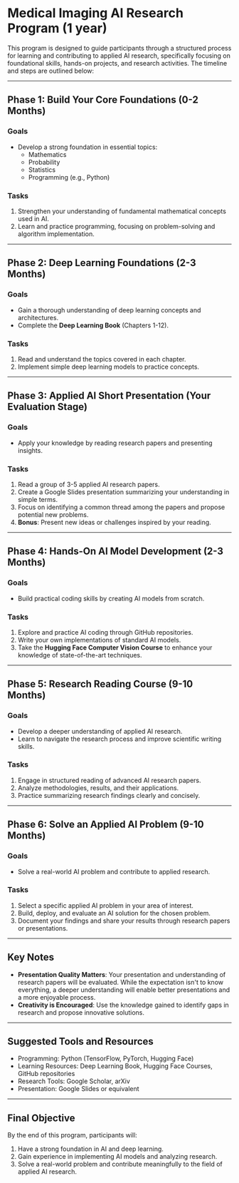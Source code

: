 # Medical Imaging AI Research Program (1 year)

This program is designed to guide participants through a structured process for learning and contributing to applied AI research, specifically focusing on foundational skills, hands-on projects, and research activities. The timeline and steps are outlined below:

---

## **Phase 1: Build Your Core Foundations** (0-2 Months)
### **Goals**
- Develop a strong foundation in essential topics:
  - Mathematics
  - Probability
  - Statistics
  - Programming (e.g., Python)

### **Tasks**
1. Strengthen your understanding of fundamental mathematical concepts used in AI.
2. Learn and practice programming, focusing on problem-solving and algorithm implementation.

---

## **Phase 2: Deep Learning Foundations** (2-3 Months)
### **Goals**
- Gain a thorough understanding of deep learning concepts and architectures.
- Complete the **Deep Learning Book** (Chapters 1-12).

### **Tasks**
1. Read and understand the topics covered in each chapter.
2. Implement simple deep learning models to practice concepts.

---

## **Phase 3: Applied AI Short Presentation** (Your Evaluation Stage)
### **Goals**
- Apply your knowledge by reading research papers and presenting insights.

### **Tasks**
1. Read a group of 3-5 applied AI research papers.
2. Create a Google Slides presentation summarizing your understanding in simple terms.
3. Focus on identifying a common thread among the papers and propose potential new problems.
4. **Bonus**: Present new ideas or challenges inspired by your reading.

---

## **Phase 4: Hands-On AI Model Development** (2-3 Months)
### **Goals**
- Build practical coding skills by creating AI models from scratch.

### **Tasks**
1. Explore and practice AI coding through GitHub repositories.
2. Write your own implementations of standard AI models.
3. Take the **Hugging Face Computer Vision Course** to enhance your knowledge of state-of-the-art techniques.

---

## **Phase 5: Research Reading Course** (9-10 Months)
### **Goals**
- Develop a deeper understanding of applied AI research.
- Learn to navigate the research process and improve scientific writing skills.

### **Tasks**
1. Engage in structured reading of advanced AI research papers.
2. Analyze methodologies, results, and their applications.
3. Practice summarizing research findings clearly and concisely.

---

## **Phase 6: Solve an Applied AI Problem** (9-10 Months)
### **Goals**
- Solve a real-world AI problem and contribute to applied research.

### **Tasks**
1. Select a specific applied AI problem in your area of interest.
2. Build, deploy, and evaluate an AI solution for the chosen problem.
3. Document your findings and share your results through research papers or presentations.

---

## **Key Notes**
- **Presentation Quality Matters**: Your presentation and understanding of research papers will be evaluated. While the expectation isn't to know everything, a deeper understanding will enable better presentations and a more enjoyable process.
- **Creativity is Encouraged**: Use the knowledge gained to identify gaps in research and propose innovative solutions.

---

## **Suggested Tools and Resources**
- Programming: Python (TensorFlow, PyTorch, Hugging Face)
- Learning Resources: Deep Learning Book, Hugging Face Courses, GitHub repositories
- Research Tools: Google Scholar, arXiv
- Presentation: Google Slides or equivalent

---

## **Final Objective**
By the end of this program, participants will:
1. Have a strong foundation in AI and deep learning.
2. Gain experience in implementing AI models and analyzing research.
3. Solve a real-world problem and contribute meaningfully to the field of applied AI research.
